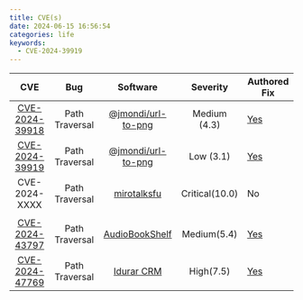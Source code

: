 ```yaml
---
title: CVE(s)
date: 2024-06-15 16:56:54
categories: life
keywords:
  - CVE-2024-39919
---
```


<!-- |CVE| Bug| Software| Severity| Authored| -->

|                                CVE                                |      Bug       |                                Software                                |    Severity    | Authored Fix                                                                               |
| :---------------------------------------------------------------: | :------------: | :--------------------------------------------------------------------: | :------------: | ------------------------------------------------------------------------------------------ |
| [CVE-2024-39918](https://nvd.nist.gov/vuln/detail/CVE-2024-39918) | Path Traversal | [@jmondi/url-to-png](https://www.npmjs.com/package/@jmondi/url-to-png) |  Medium (4.3)  | [Yes](https://github.com/jasonraimondi/url-to-png/security/advisories/GHSA-vvmv-wrvp-9gjr) |
| [CVE-2024-39919](https://nvd.nist.gov/vuln/detail/CVE-2024-39919) | Path Traversal | [@jmondi/url-to-png](https://www.npmjs.com/package/@jmondi/url-to-png) |   Low (3.1)    | [Yes](https://github.com/jasonraimondi/url-to-png/security/advisories/GHSA-342q-2mc2-5gmp) |
|                           CVE-2024-XXXX                           | Path Traversal |     [mirotalksfu](https://github.com/miroslavpejic85/mirotalksfu/)     | Critical(10.0) | No                                                                                         |
|                                                                   |
| [CVE-2024-43797](https://nvd.nist.gov/vuln/detail/CVE-2024-43797) | Path Traversal |      [AudioBookShelf](https://github.com/advplyr/audiobookshelf/)      |  Medium(5.4)   | [Yes](https://github.com/advplyr/audiobookshelf/security/advisories/GHSA-gg56-vj58-g5mc)   |
| [CVE-2024-47769](https://nvd.nist.gov/vuln/detail/CVE-2024-47769) | Path Traversal |        [Idurar CRM](https://github.com/idurar/idurar-erp-crm/)         |   High(7.5)    | [Yes](https://github.com/idurar/idurar-erp-crm/security/advisories/GHSA-948g-2vm7-mfv7)    |
